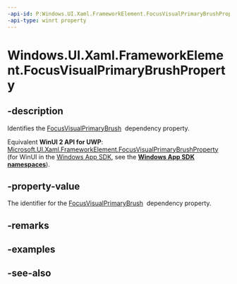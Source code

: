 ```yaml
---
-api-id: P:Windows.UI.Xaml.FrameworkElement.FocusVisualPrimaryBrushProperty
-api-type: winrt property
---
```


<!-- Property syntax
public Windows.UI.Xaml.DependencyProperty FocusVisualPrimaryBrushProperty { get; }
-->

# Windows.UI.Xaml.FrameworkElement.FocusVisualPrimaryBrushProperty

## -description
Identifies the [FocusVisualPrimaryBrush](frameworkelement_focusvisualprimarybrush.md)  dependency property.

Equivalent **WinUI 2 API for UWP**: [Microsoft.UI.Xaml.FrameworkElement.FocusVisualPrimaryBrushProperty](/windows/winui/api/microsoft.ui.xaml.frameworkelement.focusvisualprimarybrushproperty) (for WinUI in the [Windows App SDK](/windows/apps/windows-app-sdk/), see the **[Windows App SDK namespaces](/windows/windows-app-sdk/api/winrt/)**).

## -property-value
The identifier for the [FocusVisualPrimaryBrush](frameworkelement_focusvisualprimarybrush.md)  dependency property.

## -remarks

## -examples

## -see-also
